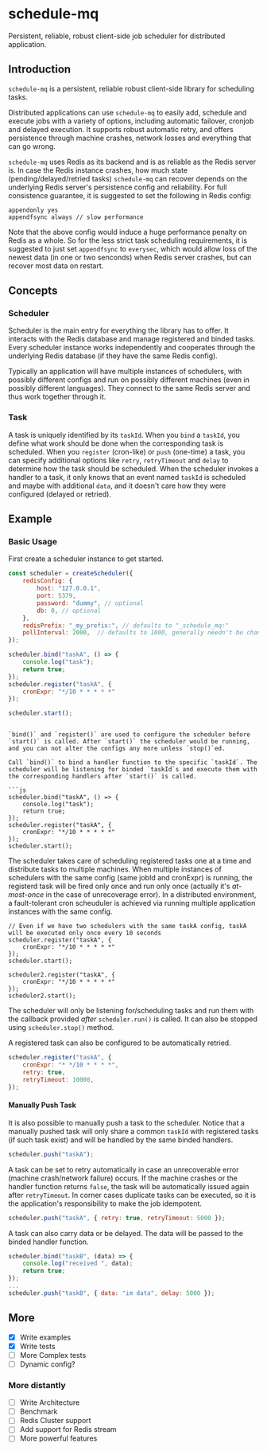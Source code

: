# schedule-mq

Persistent, reliable, robust client-side job scheduler for distributed application.

## Introduction

`schedule-mq` is a persistent, reliable robust client-side library for scheduling tasks.

Distributed applications can use `schedule-mq` to easily add, schedule and execute jobs with a variety of options, including automatic failover, cronjob and delayed execution. It supports robust automatic retry, and offers persistence through machine crashes, network losses and everything that can go wrong.

`schedule-mq` uses Redis as its backend and is as reliable as the Redis server is. In case the Redis instance crashes, how much state (pending/delayed/retried tasks) `schedule-mq` can recover depends on the underlying Redis server's persistence config and reliability. For full consistence guarantee, it is suggested to set the following in Redis config:

```
appendonly yes
appendfsync always // slow performance
```

Note that the above config would induce a huge performance penalty on Redis as a whole. So for the less strict task scheduling requirements, it is suggested to just set `appendfsync` to `everysec`, which would allow loss of the newest data (in one or two senconds) when Redis server crashes, but can recover most data on restart.

## Concepts

### Scheduler

Scheduler is the main entry for everything the library has to offer. It interacts with the Redis database and manage registered and binded tasks. Every scheduler instance works independently and cooperates through the underlying Redis database (if they have the same Redis config).

Typically an application will have multiple instances of schedulers, with possibly different configs and run on possibly different machines (even in possibly different languages). They connect to the same Redis server and thus work together through it.

### Task

A task is uniquely identified by its `taskId`. When you `bind` a `taskId`, you define what work should be done when the corresponding task is scheduled. When you `register` (cron-like) or `push` (one-time) a task, you can specify additional options like `retry`, `retryTimeout` and `delay` to determine how the task should be scheduled. When the scheduler invokes a handler to a task, it only knows that an event named `taskId` is scheduled and maybe with additional `data`, and it doesn't care how they were configured (delayed or retried).

## Example

### Basic Usage

First create a scheduler instance to get started.


```js
const scheduler = createScheduler({
    redisConfig: {
        host: "127.0.0.1",
        port: 5379,
        password: "dummy", // optional
        db: 0, // optional
    },
    redisPrefix: "_my_prefix:", // defaults to "_schedule_mq:"
    pollInterval: 2000,  // defaults to 1000, generally needn't be changed
});

scheduler.bind("taskA", () => {
    console.log("task");
    return true;
});
scheduler.register("taskA", {
    cronExpr: "*/10 * * * * *"
});

scheduler.start();
```
```

`bind()` and `register()` are used to configure the scheduler before `start()` is called. After `start()` the scheduler would be running, and you can not alter the configs any more unless `stop()`ed.

Call `bind()` to bind a handler function to the specific `taskId`. The scheduler will be listening for binded `taskId`s and execute them with the corresponding handlers after `start()` is called.

```js
scheduler.bind("taskA", () => {
    console.log("task");
    return true;
});
scheduler.register("taskA", {
    cronExpr: "*/10 * * * * *"
});
scheduler.start();
```

The scheduler takes care of scheduling registered tasks one at a time and distribute tasks to multiple machines. When multiple instances of schedulers with the same config (same jobId and cronExpr) is running, the registerd task will be fired only once and run only once (actually it's *at-most-once* in the case of unrecoverage error). In a distributed environment, a fault-tolerant cron scheuduler is achieved via running multiple application instances with the same config.

```
// Even if we have two schedulers with the same taskA config, taskA will be executed only once every 10 seconds
scheduler.register("taskA", {
    cronExpr: "*/10 * * * * *"
});
scheduler.start();

scheduler2.register("taskA", {
    cronExpr: "*/10 * * * * *"
});
scheduler2.start();
```

The scheduler will only be listening for/scheduling tasks and run them with the callback provided *after* `scheduler.run()` is called. It can also be stopped using `scheduler.stop()` method.

A registered task can also be configured to be automatically retried.

```js
scheduler.register("taskA", {
    cronExpr: "* */10 * * * *",
    retry: true,
    retryTimeout: 10000,
});
```

#### Manually Push Task

It is also possible to manually push a task to the scheduler. Notice that a manually pushed task will only share a common `taskId` with registered tasks (if such task exist) and will be handled by the same binded handlers.

```js
scheduler.push("taskA");
```

A task can be set to retry automatically in case an unrecoverable error (machine crash/network failure) occurs. If the machine crashes or the handler function returns `false`, the task will be automatically issued again after `retryTimeout`. In corner cases duplicate tasks can be executed, so it is the application's responsibility to make the job idempotent.

```js
scheduler.push("taskA", { retry: true, retryTimeout: 5000 });
```

A task can also carry data or be delayed. The data will be passed to the binded handler function.

```js
scheduler.bind("taskB", (data) => {
    console.log("received ", data);
    return true;
});
...
scheduler.push("taskB", { data: "im data", delay: 5000 });
```

## More

- [x] Write examples
- [x] Write tests
- [ ] More Complex tests
- [ ] Dynamic config?

### More distantly

- [ ] Write Architecture
- [ ] Benchmark
- [ ] Redis Cluster support
- [ ] Add support for Redis stream
- [ ] More powerful features

